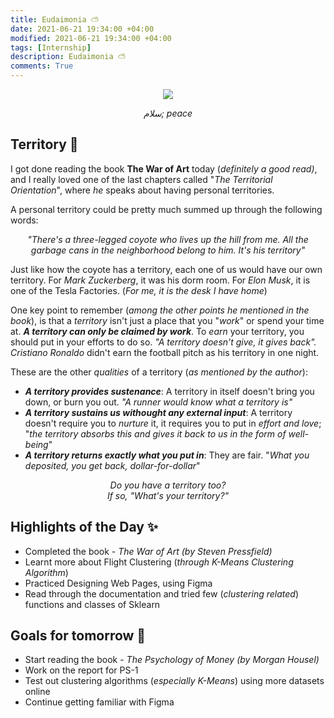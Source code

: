 ```yaml
---
title: Eudaimonia ⛅️
date: 2021-06-21 19:34:00 +04:00
modified: 2021-06-21 19:34:00 +04:00
tags: [Internship]
description: Eudaimonia ⛅️
comments: True
---
```


<div align='center'>
 <img src='https://i.postimg.cc/15cN61cZ/20191011-214102.jpg'/>
 <p>
   <em>سلام; peace</em>
 </p>
</div>   

## Territory 🚩

I got done reading the book **The War of Art** today (*definitely a good read)*, and I really loved one of the last chapters called "*The Territorial Orientation*", where *he* speaks about having personal territories.

A personal territory could be pretty much summed up through the following words:
<p align="center">
  <em>"There's a three-legged coyote who lives up the hill from me. All the garbage cans in the neighborhood belong to him. It's his territory"</em>
</p>

Just like how the coyote has a territory, each one of us would have our own territory. For *Mark Zuckerberg*, it was his dorm room. For *Elon Musk*, it is one of the Tesla Factories. (*For me, it is the desk I have home*)  

One key point to remember (*among the other points he mentioned in the book*), is that a *territory* isn't just a place that you "*work*" or spend your time at. <em><strong>A territory can only be claimed by work</strong></em>. To *earn* your territory, you should put in your efforts to do so. *"A territory doesn't give, it gives back".* *Cristiano Ronaldo* didn't earn the football pitch as his territory in one night. 

These are the other *qualities* of a territory (*as mentioned by the author*):
* <em><strong>A territory provides sustenance</strong></em>: A territory in itself doesn't bring you down, or burn you out. *"A runner would know what a territory is"*  
* <em><strong>A territory sustains us withought any external input</strong></em>: A territory doesn't require you to *nurture* it, it requires you to put in *effort and love*; "*the territory absorbs this and gives it back to us in the form of well-being*"
* <em><strong>A territory returns exactly what you put in</strong></em>: They are fair. "*What you deposited, you get back, dollar-for-dollar*"

<p align='center'>
  <em>
    Do you have a territory too?
    <br>
    If so, "What's your territory?" 
  </em>
</p>

## Highlights of the Day ✨
- Completed the book - *The War of Art (by Steven Pressfield)*
- Learnt more about Flight Clustering (*through K-Means Clustering Algorithm*)
- Practiced Designing Web Pages, using Figma
- Read through the documentation and tried few (*clustering related*) functions and classes of Sklearn

## Goals for tomorrow 📝
- Start reading the book - *The Psychology of Money (by Morgan Housel)*
- Work on the report for PS-1
- Test out clustering algorithms (*especially K-Means*) using more datasets online
- Continue getting familiar with Figma
